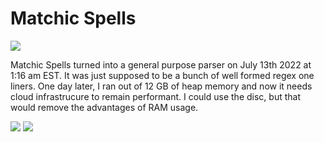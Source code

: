 # Matchic Spells
<img src="https://github.com/ItsZeusBro/MatchicSpells/blob/685183479ddcca2224c720c237d630953d0da80a/Docs/paynoattention.gif" />

Matchic Spells turned into a general purpose parser on July 13th 2022 at 1:16 am EST. It was just supposed to be a bunch of well formed regex one liners. One day later, I ran out of 12 GB of heap memory and now it needs cloud infrastrucure to remain performant. I could use the disc, but that would remove the advantages of RAM usage.



<img src="https://github.com/ItsZeusBro/MatchicSpells/blob/e333999759222b9a4290a15a83e3b7a53c790abd/Docs/MatchicSpell.jpg">


<img src="https://github.com/ItsZeusBro/MatchicSpells/blob/56b615586974c6962f1fee70928cbd7bf77e9d9e/Docs/NextMatchicOf.jpg"/>
